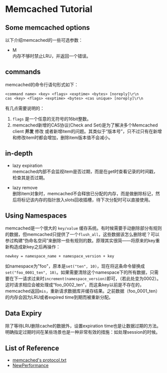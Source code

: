 Memcached Tutorial
===

Some memcached options
---
以下介绍memcached的一些可选参数：

- M  
内存不够时禁止LRU，并返回一个错误。


commands
---
memcached的命令行语句形式如下：  

    <command name> <key> <flags> <exptime> <bytes> [noreply]\r\n
    cas <key> <flags> <exptime> <bytes> <cas unique> [noreply]\r\n

有几点需要说明的：  
1. `flags` 是一个任意的无符号的16bit整数。  
2. memcached新增的CAS协议(Check and Set)是为了解决多个Memcached client **并发** 修改 或者新增item的问题。其类似于“版本号”，只不过只有在新增和修改item时都会增加，删除item版本值不会减小。

in-depth  
---
- lazy expiration  
memcached内部不会监视item是否过期，而是在get时查看记录的时间戳，检查其是否过期。

- lazy remove  
删除item对象时，memcached不会释放已分配的内存，而是做删除标记，然后将标记该内存的指针放入slots回收插槽，待下次分配时可以直接使用。

Using Namespaces
---
memcached是一个很大的 `key/value` 缓存系统。有时候需要手动删除部分有规则的数据，但memcached只提供了一个`flush_all`，这些数据该怎么删除呢？可以参过构建“伪命名空间”来删除一些有规则的数。原理其实很简——将原来的key重新构造成新key之后再操作：

    newkey = namespace_name + namespace_version + key

如namespace为"foo"，原本是`set("ten", 10)`，现在将这条命令替换成`set("foo_0001_ten", 10)`。如果需要清除这个namespace下的所有数据，只需要在下一请求过来时`increment(namespace_version)`即可，（若此处变为0002）。这时请求相应会被处理成“foo_0002_ten”，而这条key以前是不存在的，memcached返回`mis`，重新请求数据库并缓存结果。之前数据（foo_0001_ten）的内存会因为LRU或者expired time到期而被重新分配。

Data Expiry
---
除了等待LRU删除cache的数据外，设置expiration time也是让数据过期的方法。明确指定过期时间在某些场景也是一种非常有效的措施：如处理session的时候。

List of Reference
---
- [memcached's protocol.txt](https://github.com/memcached/memcached/blob/master/doc/protocol.txt)
- [NewPerformance](http://code.google.com/p/memcached/wiki/NewPerformance)
